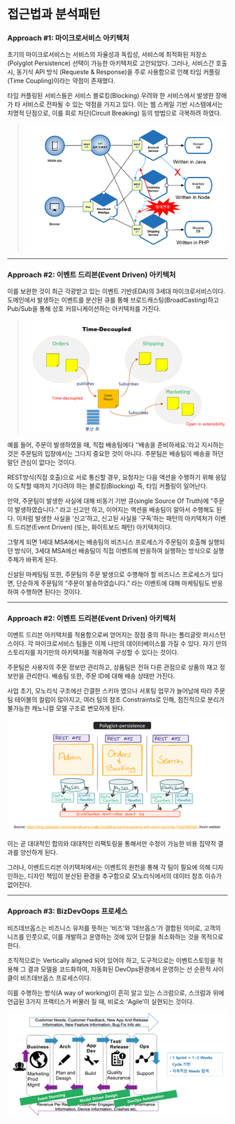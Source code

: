 # 접근법과 분석패턴

### **Approach \#1: 마이크로서비스 아키텍처**

 초기의 마이크로서비스는 서비스의 자율성과 독립성, 서비스에 최적화된 저장소(Polyglot Persistence) 선택이
 가능한 아키텍처로 고안되었다. 그러나, 서비스간 호출 시, 동기식 API 방식 (Requeste & Response)을 주로 
사용함으로 인해 타임 커플링(Time Coupling)이라는 약점이 존재했다.
 
 타임 커플링된 서비스들은 서비스 블로킹(Blocking) 우려와 한 서비스에서 발생한 장애가 타 서비스로 전파될 수 있는
 약점을 가지고 있다. 이는 웹 스케일 기반 시스템에서는 치명적 단점으로, 이를 회로 차단(Circuit Breaking) 
 등의 방법으로 극복하려 하였다.
 
> ![](/img/03_Bizdevops/02/04/image22.png)

---

###  **Approach \#2: 이벤트 드리븐(Event Driven) 아키텍처**

 이를 보완한 것이 최근 각광받고 있는 이벤트 기반(EDA)의 3세대 마이크로서비스이다. 도메인에서 발생하는 
 이벤트를 분산된 큐를 통해 브로드캐스팅(BroadCasting)하고 Pub/Sub을 통해 상호 커뮤니케이션하는 
 아키텍처를 가진다.
 
> ![](/img/03_Bizdevops/02/04/image23.png)
 
 예를 들어, 주문이 발생하였을 때, 직접 배송팀에다 ‘’배송을 준비하세요.’라고 지시하는 것은 주문팀의 입장에서는 
그다지 중요한 것이 아니다. 주문팀은 배송팀이 배송을 하던 말던 관심이 없다는 것이다.
 
 REST방식(직접 호출)으로 서로 통신할 경우, 요청자는 다음 액션을 수행하기 위해 응답이 도착할 때까지 
기다려야 하는  블로킹(Blocking) 즉, 타임 커플링이 일어난다.
 
 만약, 주문팀이 발생한 사실에 대해 비동기 기반 큐(single Source Of Truth)에 “주문이 발생하였습니다.”
 라고 신고만 하고, 이어지는 액션을 배송팀이 알아서 수행해도 된다. 이처럼 발생한 사실을 ‘신고’하고, 신고된 사실을
 ‘구독’하는 패턴의 아키텍처가 이벤트 드리븐(Event Driven) (또는, 화이트보드 패턴) 아키텍처이다.
 
 그렇게 되면 1세대 MSA에서는 배송팀의 비즈니스 프로세스가 주문팀이 호출해 실행되던 방식이, 3세대 MSA에선 
 배송팀이 직접 이벤트에 반응하여 실행하는 방식으로 실행 주체가 바뀌게 된다.
 
 신설된 마케팅팀 또한, 주문팀의 주문 발생으로 수행해야 할 비즈니스 프로세스가 있다면, 단순하게 주문팀의 
 “주문이 발송하였습니다.” 라는 이벤트에 대해 마케팅팀도 반응하여 수행하면 된다는 것이다.
 
---

### **Approach \#2: 이벤트 드리븐(Event Driven) 아키텍처**

이벤트 드리븐 아키텍처를 적용함으로써 얻어지는 장점 중의 하나는 폴리글랏 퍼시스턴스이다. 각 마이크로서비스 팀들은 
이제 나만의 데이터베이스를 가질 수 있다. 자기 만의 스토리지를 자기만의 아키텍처를 적용하여 구성할 수 있다는 것이다.

주문팀은 사용자의 주문 정보만 관리하고, 상품팀은 전혀 다른 관점으로 상품의 재고 정보만을 관리한다. 배송팀 또한, 
주문 ID에 대해 배송 상태만 가진다.

사업 초기, 모노리식 구조에선 간결한 스키마 였으나 서포팅 업무가 늘어남에 따라 주문팀 테이블의 컬럼이 많아지고, 
여러 팀의 참조 Constraints로 인해, 점진적으로 분리가 불가능한 캐노니컬 모델 구조로 변모하게 된다.

![](/img/03_Bizdevops/02/04/image24.png)

이는 곧 대대적인 합의와 대대적인 리팩토링을 통해서만 수정이 가능한 비용 집약적 결과를 양산하게 된다.

그러나, 이벤트드리븐 아키텍처에서는 이벤트의 원천을 통해 각 팀이 필요에 의해 디자인하는, 디자인 책임이 분산된 환경을
 추구함으로 모노리식에서의 데이터 참조 이슈가 없어진다.

---

### **Approach \#3: BizDevOops 프로세스**

비즈데브옵스는 비즈니스 유저를 뜻하는 ‘비즈’와 ‘데브옵스’가 결합된 의미로, 고객의 니즈를 인풋으로, 이를 개발하고 운영하는
것에 있어 단절을 최소화하는 것을 목적으로 한다.

조직적으로는 Vertically aligned 되어 있어야 하고, 도구적으로는 이벤트스토밍을 적용해 그 결과 모델을 코드화하여,
자동화된 DevOps환경에서 운영하는 선 순환적 사이클이 비즈데브옵스 프로세스이다.

이를 수행하는 방식(A way of working)이 흔히 알고 있는 스크럼으로, 스크럼과 위에 언급된 3가지 프랙티스가 버물러
질 때, 비로소 ‘Agile’이 실현되는 것이다.

![](/img/03_Bizdevops/02/04/image25.png)
